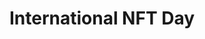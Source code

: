 ---
guid: "2AE5036C-2B93-44B7-83CE-232CE7BA10CA"
title: "International NFT Day"
description: "Discover the history and evolution of NFTs as the hosts celebrate International NFT Day. Learn about the latest token standards and how NFTs could come to China."
pubDate: "Tue, 20 Sep 2022 18:00:00 -0500"
itunes-explicit: "no"
itunes-episode: 42
itunes-episodeType: full

# More info
youtube-full: https://youtu.be/iZrFzhml5ns
discussion: https://twitter.com/dtedesco1/status/1572363136589770754

# Timeline
timeline:
  - seconds: 75
    title: 037's questions from Ep 22
  - seconds: 127
    title: Revisiting Rawlings NFT drop, already got 2 fake copycat collections!
  - seconds: 353
    title: Happy international NFT day
  - seconds: 400
    title: Slava in the house
  - seconds: 446
    title: Why did you get into this?
  - seconds: 525
    title: You do other token standards?
  - seconds: 645
    title: What are the more recent standards you're watching?
  - seconds: 726
    title: Hellomoto, why Su Squares not featured in Flow's timeline?
  - seconds: 821
    title: Should we airdrop NFTs for the show?
  - seconds: 1230
    title: The 185-square plot
  - seconds: 1623
    title: John, erc721a
  - seconds: 1749
    title: Profanity vanity wallet hack


# File information
enclosure-url: "https://media.phor.net/csh/2022-09-20-episode-42.m4a"
enclosure-length: 36200912
enclosure-type: "audio/x-m4a"
itunes-duration: 1801
---